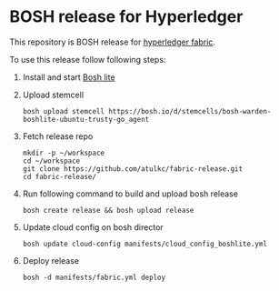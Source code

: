 # BOSH release for Hyperledger
This repository is BOSH release for [hyperledger fabric](https://github.com/hyperledger/fabric).

To use this release follow following steps:

1. Install and start [Bosh lite](https://github.com/cloudfoundry/bosh-lite) 
1. Upload stemcell

	```
	bosh upload stemcell https://bosh.io/d/stemcells/bosh-warden-boshlite-ubuntu-trusty-go_agent
	```

1. Fetch release repo

	```
	mkdir -p ~/workspace
	cd ~/workspace
	git clone https://github.com/atulkc/fabric-release.git
	cd fabric-release/
	```

1. Run following command to build and upload bosh release

	```
	bosh create release && bosh upload release
	```

1. Update cloud config on bosh director

	```
	bosh update cloud-config manifests/cloud_config_boshlite.yml
	```

1. Deploy release

	```
	bosh -d manifests/fabric.yml deploy
	```
